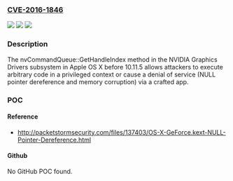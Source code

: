 ### [CVE-2016-1846](https://cve.mitre.org/cgi-bin/cvename.cgi?name=CVE-2016-1846)
![](https://img.shields.io/static/v1?label=Product&message=n%2Fa&color=blue)
![](https://img.shields.io/static/v1?label=Version&message=n%2Fa&color=blue)
![](https://img.shields.io/static/v1?label=Vulnerability&message=n%2Fa&color=brighgreen)

### Description

The nvCommandQueue::GetHandleIndex method in the NVIDIA Graphics Drivers subsystem in Apple OS X before 10.11.5 allows attackers to execute arbitrary code in a privileged context or cause a denial of service (NULL pointer dereference and memory corruption) via a crafted app.

### POC

#### Reference
- http://packetstormsecurity.com/files/137403/OS-X-GeForce.kext-NULL-Pointer-Dereference.html

#### Github
No GitHub POC found.

